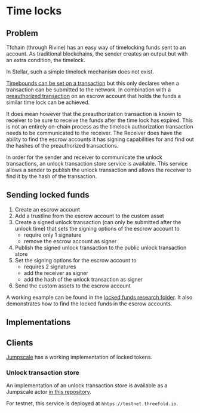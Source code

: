 # Time locks

## Problem

Tfchain (through Rivine) has an easy way of timelocking funds sent to an account.
As traditional blockchains, the sender creates an output but with an extra condition, the timelock.

In Stellar, such a simple timelock mechanism does not exist.

[Timebounds can be set on a transaction](https://www.stellar.org/developers/guides/concepts/transactions.html#time-bounds) but this only declares when a transaction can be submitted to the network. In combination with a [preauthorized transaction](https://www.stellar.org/developers/guides/concepts/multi-sig.html#pre-authorized-transaction) on an escrow account that holds the funds a similar time lock can be achieved.

It does mean however that the preauthorization transaction is known to receiver to be sure to receive the funds after the time lock has expired. This is not an entirely on-chain process as the timelock authorization transaction needs to be communicated to the receiver. The Receiver does have the ability to find the escrow accounts it has signing capabilities for and  find out the hashes of the preauthorized transactions.

In order for the sender and receiver to communicate the unlock transactions, an unlock transaction store service is available.
This service allows a sender to publish the unlock transaction and allows the receiver to find it by the hash of the transaction.

## Sending locked funds

1. Create an escrow account
2. Add a trustline from the escrow account to the custom asset
3. Create a signed unlock transaction (can only be submitted after the unlock time) that sets the signing options of the escrow account to
    - require only 1 signature
    - remove the escrow account as signer
4. Publish the signed unlock transaction to the  public unlock transaction store
5. Set the signing options for the escrow account to
    - requires 2 signatures
    - add the receiver as signer
    - add the hash of the unlock transaction as signer
6. Send the custom assets to the escrow account

A working example can be found in the [locked funds research folder](../research/lockedfunds). It also demonstrates how to find the locked funds in the escrow accounts.

## Implementations

## Clients

[Jumpscale](https://github.com/threefoldtech/jumpscaleX_libs/tree/development/JumpscaleLibs/clients/stellar) has a working implementation of locked tokens.

### Unlock transaction store

An implementation of an unlock transaction store is available as a Jumpscale actor [in this repository](../../ThreeBotPackages/unlock-service).

For testnet, this service is deployed at `hhtps://testnet.threefold.io`.
